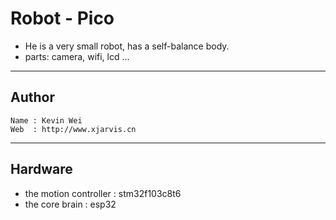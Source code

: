 # Robot - Pico
- He is a very small robot, has a self-balance body.
- parts: camera, wifi, lcd ...

---
## Author
    Name : Kevin Wei
    Web  : http://www.xjarvis.cn

---
## Hardware
- the motion controller : stm32f103c8t6
- the core brain : esp32




